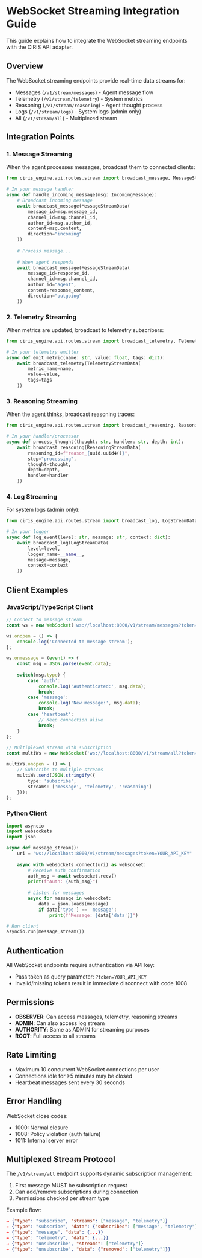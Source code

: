 # WebSocket Streaming Integration Guide

This guide explains how to integrate the WebSocket streaming endpoints with the CIRIS API adapter.

## Overview

The WebSocket streaming endpoints provide real-time data streams for:
- Messages (`/v1/stream/messages`) - Agent message flow
- Telemetry (`/v1/stream/telemetry`) - System metrics
- Reasoning (`/v1/stream/reasoning`) - Agent thought process
- Logs (`/v1/stream/logs`) - System logs (admin only)
- All (`/v1/stream/all`) - Multiplexed stream

## Integration Points

### 1. Message Streaming

When the agent processes messages, broadcast them to connected clients:

```python
from ciris_engine.api.routes.stream import broadcast_message, MessageStreamData

# In your message handler
async def handle_incoming_message(msg: IncomingMessage):
    # Broadcast incoming message
    await broadcast_message(MessageStreamData(
        message_id=msg.message_id,
        channel_id=msg.channel_id,
        author_id=msg.author_id,
        content=msg.content,
        direction="incoming"
    ))
    
    # Process message...
    
    # When agent responds
    await broadcast_message(MessageStreamData(
        message_id=response_id,
        channel_id=msg.channel_id,
        author_id="agent",
        content=response_content,
        direction="outgoing"
    ))
```

### 2. Telemetry Streaming

When metrics are updated, broadcast to telemetry subscribers:

```python
from ciris_engine.api.routes.stream import broadcast_telemetry, TelemetryStreamData

# In your telemetry emitter
async def emit_metric(name: str, value: float, tags: dict):
    await broadcast_telemetry(TelemetryStreamData(
        metric_name=name,
        value=value,
        tags=tags
    ))
```

### 3. Reasoning Streaming

When the agent thinks, broadcast reasoning traces:

```python
from ciris_engine.api.routes.stream import broadcast_reasoning, ReasoningStreamData

# In your handler/processor
async def process_thought(thought: str, handler: str, depth: int):
    await broadcast_reasoning(ReasoningStreamData(
        reasoning_id=f"reason_{uuid.uuid4()}",
        step="processing",
        thought=thought,
        depth=depth,
        handler=handler
    ))
```

### 4. Log Streaming

For system logs (admin only):

```python
from ciris_engine.api.routes.stream import broadcast_log, LogStreamData

# In your logger
async def log_event(level: str, message: str, context: dict):
    await broadcast_log(LogStreamData(
        level=level,
        logger_name=__name__,
        message=message,
        context=context
    ))
```

## Client Examples

### JavaScript/TypeScript Client

```typescript
// Connect to message stream
const ws = new WebSocket('ws://localhost:8000/v1/stream/messages?token=YOUR_API_KEY');

ws.onopen = () => {
    console.log('Connected to message stream');
};

ws.onmessage = (event) => {
    const msg = JSON.parse(event.data);
    
    switch(msg.type) {
        case 'auth':
            console.log('Authenticated:', msg.data);
            break;
        case 'message':
            console.log('New message:', msg.data);
            break;
        case 'heartbeat':
            // Keep connection alive
            break;
    }
};

// Multiplexed stream with subscription
const multiWs = new WebSocket('ws://localhost:8000/v1/stream/all?token=YOUR_API_KEY');

multiWs.onopen = () => {
    // Subscribe to multiple streams
    multiWs.send(JSON.stringify({
        type: 'subscribe',
        streams: ['message', 'telemetry', 'reasoning']
    }));
};
```

### Python Client

```python
import asyncio
import websockets
import json

async def message_stream():
    uri = "ws://localhost:8000/v1/stream/messages?token=YOUR_API_KEY"
    
    async with websockets.connect(uri) as websocket:
        # Receive auth confirmation
        auth_msg = await websocket.recv()
        print(f"Auth: {auth_msg}")
        
        # Listen for messages
        async for message in websocket:
            data = json.loads(message)
            if data['type'] == 'message':
                print(f"Message: {data['data']}")

# Run client
asyncio.run(message_stream())
```

## Authentication

All WebSocket endpoints require authentication via API key:
- Pass token as query parameter: `?token=YOUR_API_KEY`
- Invalid/missing tokens result in immediate disconnect with code 1008

## Permissions

- **OBSERVER**: Can access messages, telemetry, reasoning streams
- **ADMIN**: Can also access log stream
- **AUTHORITY**: Same as ADMIN for streaming purposes
- **ROOT**: Full access to all streams

## Rate Limiting

- Maximum 10 concurrent WebSocket connections per user
- Connections idle for >5 minutes may be closed
- Heartbeat messages sent every 30 seconds

## Error Handling

WebSocket close codes:
- 1000: Normal closure
- 1008: Policy violation (auth failure)
- 1011: Internal server error

## Multiplexed Stream Protocol

The `/v1/stream/all` endpoint supports dynamic subscription management:

1. First message MUST be subscription request
2. Can add/remove subscriptions during connection
3. Permissions checked per stream type

Example flow:
```json
→ {"type": "subscribe", "streams": ["message", "telemetry"]}
← {"type": "subscribe", "data": {"subscribed": ["message", "telemetry"], "denied": []}}
← {"type": "message", "data": {...}}
← {"type": "telemetry", "data": {...}}
→ {"type": "unsubscribe", "streams": ["telemetry"]}
← {"type": "unsubscribe", "data": {"removed": ["telemetry"]}}
```
